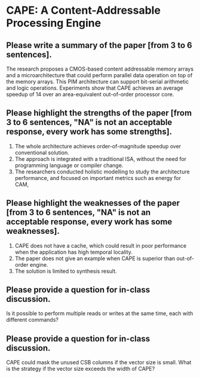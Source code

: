 # CAPE: A Content-Addressable Processing Engine

## Please write a summary of the paper [from 3 to 6 sentences].
The research proposes a CMOS-based content addressable memory arrays and a microarchitecture that could perform parallel data operation on top of the memory arrays. This PIM architecture can support bit-serial arithmetic and logic operations. Experiments show that CAPE achieves an average speedup of 14 over an area-equivalent out-of-order processor core.

## Please highlight the strengths of the paper [from 3 to 6 sentences, "NA" is not an acceptable response, every work has some strengths].
1. The whole architecture achieves order-of-magnitude speedup over conventional solution.
2. The approach is integrated with a traditional ISA, without the need for programming language or compiler change.
3. The researchers conducted holistic modelling to study the architecture performance, and focused on important metrics such as energy for CAM,

## Please highlight the weaknesses of the paper [from 3 to 6 sentences, "NA" is not an acceptable response, every work has some weaknesses].
1. CAPE does not have a cache, which could result in poor performance when the application has high temporal locality.
2. The paper does not give an example when CAPE is superior than out-of-order engine.
3. The solution is limited to synthesis result.

## Please provide a question for in-class discussion.
Is it possible to perform multiple reads or writes at the same time, each with different commands?

## Please provide a question for in-class discussion.
CAPE could mask the unused CSB columns if the vector size is small. What is the strategy if the vector size exceeds the width of CAPE?


